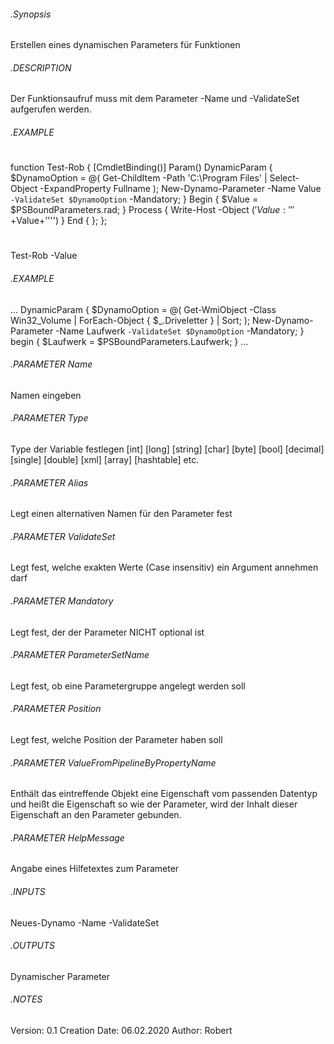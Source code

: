 ###### .Synopsis
   Erstellen eines dynamischen Parameters für Funktionen
###### .DESCRIPTION
   Der Funktionsaufruf muss mit dem Parameter -Name und -ValidateSet aufgerufen werden.
###### .EXAMPLE
   #
   function Test-Rob
    {
     [CmdletBinding()]
     Param()
     DynamicParam
      {
       $DynamoOption = @( Get-ChildItem -Path 'C:\Program Files' |
        Select-Object -ExpandProperty Fullname );
       New-Dynamo-Parameter -Name Value `
                            -ValidateSet $DynamoOption `
                            -Mandatory;
      }
     Begin
      {
       $Value = $PSBoundParameters.rad;
      }
     Process
      {
       Write-Host -Object $('Value: '''+$Value+'''')
      }
     End
      {
      };
    };
   #
   Test-Rob -Value <Tab>
###### .EXAMPLE
   ...
   DynamicParam
    {
     $DynamoOption = @( Get-WmiObject -Class Win32_Volume |
                         ForEach-Object { $_.Driveletter } | Sort; );
     New-Dynamo-Parameter -Name Laufwerk `
                          -ValidateSet $DynamoOption `
                          -Mandatory;
    }
   begin
    {
     $Laufwerk = $PSBoundParameters.Laufwerk;
    }
   ...
###### .PARAMETER Name
   Namen eingeben
###### .PARAMETER Type
   Type der Variable festlegen
    [int]
    [long]
    [string]
    [char]
    [byte]
    [bool]
    [decimal]
    [single]
    [double]
    [xml]
    [array]
    [hashtable]
    etc.
###### .PARAMETER Alias
   Legt einen alternativen Namen für den Parameter fest
###### .PARAMETER ValidateSet
   Legt fest, welche exakten Werte (Case insensitiv) ein Argument annehmen darf
###### .PARAMETER Mandatory
   Legt fest, der der Parameter NICHT optional ist
###### .PARAMETER ParameterSetName
   Legt fest, ob eine Parametergruppe angelegt werden soll
###### .PARAMETER Position
   Legt fest, welche Position der Parameter haben soll
###### .PARAMETER ValueFromPipelineByPropertyName
   Enthält das eintreffende Objekt eine Eigenschaft vom passenden Datentyp und heißt
   die Eigenschaft so wie der Parameter, wird der Inhalt dieser Eigenschaft an den
   Parameter gebunden.
###### .PARAMETER HelpMessage
   Angabe eines Hilfetextes zum Parameter
###### .INPUTS
   Neues-Dynamo -Name <Name> -ValidateSet <ValidateSet>
###### .OUTPUTS
   Dynamischer Parameter
###### .NOTES
   Version:        0.1
   Creation Date:  06.02.2020
   Author:         Robert
